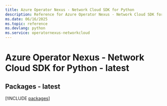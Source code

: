 ```yaml
---
title: Azure Operator Nexus - Network Cloud SDK for Python
description: Reference for Azure Operator Nexus - Network Cloud SDK for Python
ms.date: 06/16/2025
ms.topic: reference
ms.devlang: python
ms.service: operatornexus-networkcloud
---
```

# Azure Operator Nexus - Network Cloud SDK for Python - latest
## Packages - latest
[!INCLUDE [packages](operator-nexus---network-cloud-index.md)]